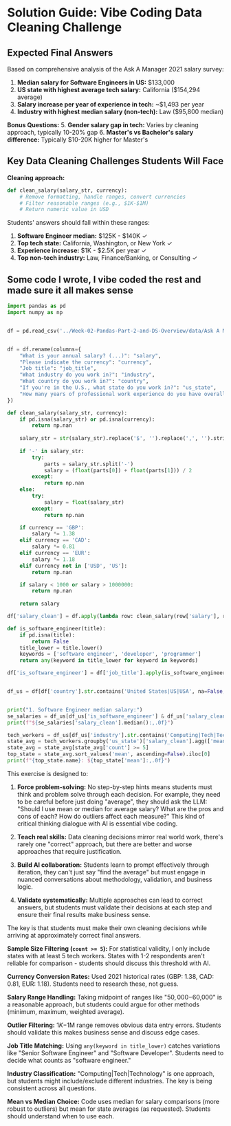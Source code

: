 # Solution Guide: Vibe Coding Data Cleaning Challenge

## Expected Final Answers

Based on comprehensive analysis of the Ask A Manager 2021 salary survey:

1. **Median salary for Software Engineers in US:** $133,000
2. **US state with highest average tech salary:** California ($154,294 average)
3. **Salary increase per year of experience in tech:** ~$1,493 per year
4. **Industry with highest median salary (non-tech):** Law ($95,800 median)

**Bonus Questions:**
5. **Gender salary gap in tech:** Varies by cleaning approach, typically 10-20% gap
6. **Master's vs Bachelor's salary difference:** Typically $10-20K higher for Master's

## Key Data Cleaning Challenges Students Will Face

**Cleaning approach:**
```python
def clean_salary(salary_str, currency):
    # Remove formatting, handle ranges, convert currencies
    # Filter reasonable ranges (e.g., $1K-$1M)
    # Return numeric value in USD
```


Students' answers should fall within these ranges:

1. **Software Engineer median:** $125K - $140K ✓
2. **Top tech state:** California, Washington, or New York ✓
3. **Experience increase:** $1K - $2.5K per year ✓
4. **Top non-tech industry:** Law, Finance/Banking, or Consulting ✓

## Some code I wrote, I vibe coded the rest and made sure it all makes sense

```python
import pandas as pd
import numpy as np


df = pd.read_csv('../Week-02-Pandas-Part-2-and-DS-Overview/data/Ask A Manager Salary Survey 2021 (Responses) - Form Responses 1.tsv', sep='\t')


df = df.rename(columns={
    "What is your annual salary? (...)": "salary",
    "Please indicate the currency": "currency",
    "Job title": "job_title",
    "What industry do you work in?": "industry",
    "What country do you work in?": "country",
    "If you're in the U.S., what state do you work in?": "us_state",
    "How many years of professional work experience do you have overall?": "experience"
})

def clean_salary(salary_str, currency):
    if pd.isna(salary_str) or pd.isna(currency):
        return np.nan
    
    salary_str = str(salary_str).replace('$', '').replace(',', '').strip()
    
    if '-' in salary_str:
        try:
            parts = salary_str.split('-')
            salary = (float(parts[0]) + float(parts[1])) / 2
        except:
            return np.nan
    else:
        try:
            salary = float(salary_str)
        except:
            return np.nan

    if currency == 'GBP':
        salary *= 1.38
    elif currency == 'CAD':
        salary *= 0.81
    elif currency == 'EUR':
        salary *= 1.18
    elif currency not in ['USD', 'US']:
        return np.nan

    if salary < 1000 or salary > 1000000:
        return np.nan
        
    return salary

df['salary_clean'] = df.apply(lambda row: clean_salary(row['salary'], row['currency']), axis=1)

def is_software_engineer(title):
    if pd.isna(title):
        return False
    title_lower = title.lower()
    keywords = ['software engineer', 'developer', 'programmer']
    return any(keyword in title_lower for keyword in keywords)

df['is_software_engineer'] = df['job_title'].apply(is_software_engineer)


df_us = df[df['country'].str.contains('United States|US|USA', na=False, case=False)]


print("1. Software Engineer median salary:")
se_salaries = df_us[df_us['is_software_engineer'] & df_us['salary_clean'].notna()]
print(f"${se_salaries['salary_clean'].median():,.0f}")

tech_workers = df_us[df_us['industry'].str.contains('Computing|Tech|Technology', na=False) & df_us['salary_clean'].notna()]
state_avg = tech_workers.groupby('us_state')['salary_clean'].agg(['mean', 'count'])
state_avg = state_avg[state_avg['count'] >= 5]
top_state = state_avg.sort_values('mean', ascending=False).iloc[0]
print(f"{top_state.name}: ${top_state['mean']:,.0f}")
```

This exercise is designed to:
1. **Force problem-solving:** No step-by-step hints means students must think and problem solve through each decision. For example, they need to be careful before just doing "average", they should ask the LLM: "Should I use mean or median for average salary? What are the pros and cons of each? How do outliers affect each measure?" This kind of critical thinking dialogue with AI is essential vibe coding.

2. **Teach real skills:** Data cleaning decisions mirror real world work, there's rarely one "correct" approach, but there are better and worse approaches that require justification.

3. **Build AI collaboration:** Students learn to prompt effectively through iteration, they can't just say "find the average" but must engage in nuanced conversations about methodology, validation, and business logic.

4. **Validate systematically:** Multiple approaches can lead to correct answers, but students must validate their decisions at each step and ensure their final results make business sense.

The key is that students must make their own cleaning decisions while arriving at approximately correct final answers.


**Sample Size Filtering (`count >= 5`):** For statistical validity, I only include states with at least 5 tech workers. States with 1-2 respondents aren't reliable for comparison - students should discuss this threshold with AI.

**Currency Conversion Rates:** Used 2021 historical rates (GBP: 1.38, CAD: 0.81, EUR: 1.18). Students need to research these, not guess.

**Salary Range Handling:** Taking midpoint of ranges like "$50,000-$60,000" is a reasonable approach, but students could argue for other methods (minimum, maximum, weighted average).

**Outlier Filtering:** $1K-$1M range removes obvious data entry errors. Students should validate this makes business sense and discuss edge cases.

**Job Title Matching:** Using `any(keyword in title_lower)` catches variations like "Senior Software Engineer" and "Software Developer". Students need to decide what counts as "software engineer."

**Industry Classification:** "Computing|Tech|Technology" is one approach, but students might include/exclude different industries. The key is being consistent across all questions.

**Mean vs Median Choice:** Code uses median for salary comparisons (more robust to outliers) but mean for state averages (as requested). Students should understand when to use each.
